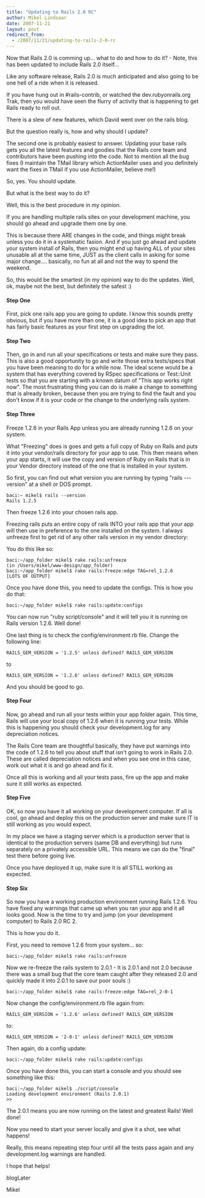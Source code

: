```yaml
---
title: "Updating to Rails 2.0 RC"
author: Mikel Lindsaar
date: 2007-11-21
layout: post
redirect_from:
  - /2007/11/21/updating-to-rails-2-0-rc
---
```

Now that Rails 2.0 is comming up... what to do and how to do it? - Note,
this has been updated to include Rails 2.0 itself...

Like any software release, Rails 2.0 is much anticipated and also going
to be one hell of a ride when it is released.

If you have hung out in #rails-contrib, or watched the
dev.rubyonrails.org Trak, then you would have seen the flurry of
activity that is happening to get Rails ready to roll out.

There is a slew of new features, which David went over on the rails
blog.

But the question really is, how and why should I update?

The second one is probably easiest to answer. Updating your base rails
gets you all the latest features and goodies that the Rails core team
and contributors have been pushing into the code. Not to mention all the
bug fixes (I maintain the TMail library which ActionMailer uses and you
definitely want the fixes in TMail if you use ActionMailer, believe me!)

So, yes. You should update.

But what is the best way to do it?

Well, this is the best procedure in my opinion.

If you are handling multiple rails sites on your development machine,
you should go ahead and upgrade them one by one.

This is because there ARE changes in the code, and things might break
unless you do it in a systematic fasion. And if you just go ahead and
update your system install of Rails, then you might end up having ALL of
your sites unusable all at the same time, JUST as the client calls in
asking for some major change.... basically, no fun at all and not the
way to spend the weekend.

So, this would be the smartest (in my opinion) way to do the updates.
Well, ok, maybe not the best, but definitely the safest :)

#### Step One

First, pick one rails app you are going to update. I know this sounds
pretty obvious, but if you have more than one, it is a good idea to pick
an app that has fairly basic features as your first step on upgrading
the lot.

#### Step Two

Then, go in and run all your specifications or tests and make sure they
pass. This is also a good opportunity to go and write those extra
tests/specs that you have been meaning to do for a while now. The ideal
scene would be a system that has everything covered by RSpec
specifications or Test::Unit tests so that you are starting with a known
datum of "This app works right now". The most frustrating thing you can
do is make a change to something that is already broken, because then
you are trying to find the fault and you don't know if it is your code
or the change to the underlying rails system.

#### Step Three

Freeze 1.2.6 in your Rails App unless you are already running 1.2.6 on
your system.

What "Freezing" does is goes and gets a full copy of Ruby on Rails and
puts it into your vendor/rails directory for your app to use. This then
means when your app starts, it will use the copy and version of Ruby on
Rails that is in your Vendor directory instead of the one that is
installed in your system.

So first, you can find out what version you are running by typing "rails
---version" at a shell or DOS prompt.

``` shell
baci:~ mikel$ rails --version
Rails 1.2.5
```

Then freeze 1.2.6 into your chosen rails app.

Freezing rails puts an entire copy of rails INTO your rails app that
your app will then use in preference to the one installed on the system.
I always unfreeze first to get rid of any other rails version in my
vendor directory:

You do this like so:

``` shell
baci:~/app_folder mikel$ rake rails:unfreeze
(in /Users/mikel/www-design/app_folder)
baci:~/app_folder mikel$ rake rails:freeze:edge TAG=rel_1.2.6
[LOTS OF OUTPUT]
```

Once you have done this, you need to update the configs. This is how you
do that:

``` shell
baci:~/app_folder mikel$ rake rails:update:configs
```

You can now run "ruby script/console" and it will tell you it is running
on Rails version 1.2.6. Well done!

One last thing is to check the config/environment.rb file. Change the
following line:

``` shell
RAILS_GEM_VERSION = '1.2.5' unless defined? RAILS_GEM_VERSION
```

to

``` shell
RAILS_GEM_VERSION = '1.2.6' unless defined? RAILS_GEM_VERSION
```

And you should be good to go.

#### Step Four

Now, go ahead and run all your tests within your app folder again. This
time, Rails will use your local copy of 1.2.6 when it is running your
tests. While this is happening you should check your development.log for
any depreciation notices.

The Rails Core team are thoughtful basically, they have put warnings
into the code of 1.2.6 to tell you about stuff that isn't going to work
in Rails 2.0. These are called depreciation notices and when you see one
in this case, work out what it is and go ahead and fix it.

Once all this is working and all your tests pass, fire up the app and
make sure it still works as expected.

#### Step Five

OK, so now you have it all working on your development computer. If all
is cool, go ahead and deploy this on the production server and make sure
IT is still working as you would expect.

In my place we have a staging server which is a production server that
is identical to the production servers (same DB and everything) but runs
separately on a privately accessible URL. This means we can do the
"final" test there before going live.

Once you have deployed it up, make sure it is all STILL working as
expected.

#### Step Six

So now you have a working production environment running Rails 1.2.6.
You have fixed any warnings that came up when you ran your app and it
all looks good. Now is the time to try and jump (on your development
computer) to Rails 2.0 RC 2.

This is how you do it.

First, you need to remove 1.2.6 from your system... so:

``` shell
baci:~/app_folder mikel$ rake rails:unfreeze
```

Now we re-freeze the rails system to 2.0.1 - It is 2.0.1 and not 2.0
because there was a small bug that the core team caught after they
released 2.0 and quickly made it into 2.0.1 to save our poor souls :)

``` shell
baci:~/app_folder mikel$ rake rails:freeze:edge TAG=rel_2-0-1
```

Now change the config/environment.rb file again from:

``` shell
RAILS_GEM_VERSION = '1.2.6' unless defined? RAILS_GEM_VERSION
```

to:

``` shell
RAILS_GEM_VERSION = '2-0-1' unless defined? RAILS_GEM_VERSION
```

Then again, do a config update:

``` shell
baci:~/app_folder mikel$ rake rails:update:configs
```

Once you have done this, you can start a console and you should see
something like this:

``` shell
baci:~/app_folder mikel$ ./script/console 
Loading development environment (Rails 2.0.1)
>>
```

The 2.0.1 means you are now running on the latest and greatest Rails!
Well done!

Now you need to start your server locally and give it a shot, see what
happens!

Really, this means repeating step four until all the tests pass again
and any development.log warnings are handled.

I hope that helps!

blogLater

Mikel

